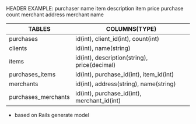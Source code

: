 HEADER EXAMPLE: purchaser name	item description	item price	purchase count	merchant address	merchant name

TABLES               | COLUMNS(TYPE)
---------------------|---------------------------------------------
purchases            | id(int), client_id(int), count(int)
clients              | id(int), name(string)
items                | id(int), description(string), price(decimal)
purchases_items      | id(int), purchase_id(int), item_id(int)
merchants            | id(int), address(string), name(string)
purchases_merchants  | id(int), purchase_id(int), merchant_id(int)

* based on Rails generate model